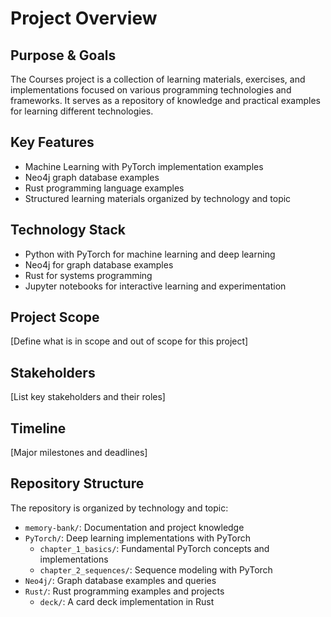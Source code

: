 # Project Overview

## Purpose & Goals
The Courses project is a collection of learning materials, exercises, and implementations focused on various programming technologies and frameworks. It serves as a repository of knowledge and practical examples for learning different technologies.

## Key Features
- Machine Learning with PyTorch implementation examples
- Neo4j graph database examples
- Rust programming language examples
- Structured learning materials organized by technology and topic

## Technology Stack
- Python with PyTorch for machine learning and deep learning
- Neo4j for graph database examples
- Rust for systems programming
- Jupyter notebooks for interactive learning and experimentation

## Project Scope
[Define what is in scope and out of scope for this project]

## Stakeholders
[List key stakeholders and their roles]

## Timeline
[Major milestones and deadlines]

## Repository Structure
The repository is organized by technology and topic:

- `memory-bank/`: Documentation and project knowledge
- `PyTorch/`: Deep learning implementations with PyTorch
  - `chapter_1_basics/`: Fundamental PyTorch concepts and implementations
  - `chapter_2_sequences/`: Sequence modeling with PyTorch
- `Neo4j/`: Graph database examples and queries
- `Rust/`: Rust programming examples and projects
  - `deck/`: A card deck implementation in Rust
